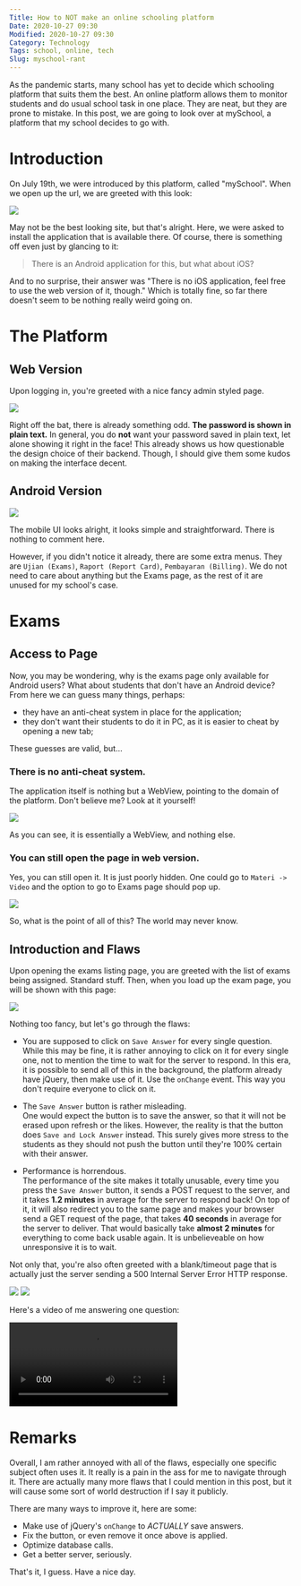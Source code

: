 ```yaml
---
Title: How to NOT make an online schooling platform
Date: 2020-10-27 09:30
Modified: 2020-10-27 09:30
Category: Technology
Tags: school, online, tech
Slug: myschool-rant
---
```


As the pandemic starts, many school has yet to decide which schooling platform that suits them the best. An online platform allows them to monitor students and do usual school task in one place. They are neat, but they are prone to mistake. In this post, we are going to look over at mySchool, a platform that my school decides to go with.

# Introduction

On July 19th, we were introduced by this platform, called "mySchool". When we open up the url, we are greeted with this look:

<Notice>
    <img class="ui centered fluid image" src="/static/post/myschool-rant/index.png">
</Notice>

May not be the best looking site, but that's alright. Here, we were asked to install the application that is available there. Of course, there is something off even just by glancing to it:

> There is an Android application for this, but what about iOS?

And to no surprise, their answer was "There is no iOS application, feel free to use the web version of it, though." Which is totally fine, so far there doesn't seem to be nothing really weird going on.

# The Platform

## Web Version

Upon logging in, you're greeted with a nice fancy admin styled page.

<Notice>
    <img class="ui centered fluid image" src="/static/post/myschool-rant/web.png">
</Notice>

Right off the bat, there is already something odd. **The password is shown in plain text.** In general, you do **not** want your password saved in plain text, let alone showing it right in the face! This already shows us how questionable the design choice of their backend. Though, I should give them some kudos on making the interface decent.

## Android Version

<Notice>
    <img class="ui centered fluid image" src="/static/post/myschool-rant/mobile.png">
</Notice>

The mobile UI looks alright, it looks simple and straightforward. There is nothing to comment here.

However, if you didn't notice it already, there are some extra menus. They are `Ujian (Exams)`, `Raport (Report Card)`, `Pembayaran (Billing)`. We do not need to care about anything but the Exams page, as the rest of it are unused for my school's case.

# Exams

## Access to Page

Now, you may be wondering, why is the exams page only available for Android users? What about students that don't have an Android device? From here we can guess many things, perhaps:

- they have an anti-cheat system in place for the application;
- they don't want their students to do it in PC, as it is easier to cheat by opening a new tab;

These guesses are valid, but...

### There is no anti-cheat system.

The application itself is nothing but a WebView, pointing to the domain of the platform. Don't believe me? Look at it yourself!

<Notice>
    <img class="ui centered fluid image" src="/static/post/myschool-rant/decompiled.png">
</Notice>

As you can see, it is essentially a WebView, and nothing else.

### You can still open the page in web version.

Yes, you can still open it. It is just poorly hidden. One could go to `Materi -> Video` and the option to go to Exams page should pop up.

<Notice>
    <img class="ui centered fluid image" src="/static/post/myschool-rant/hidden.png">
</Notice>

So, what is the point of all of this? The world may never know.

## Introduction and Flaws

Upon opening the exams listing page, you are greeted with the list of exams being assigned. Standard stuff. Then, when you load up the exam page, you will be shown with this page:

<Notice>
    <img class="ui centered fluid image" src="/static/post/myschool-rant/exams.png">
</Notice>

Nothing too fancy, but let's go through the flaws:

- You are supposed to click on `Save Answer` for every single question.  
While this may be fine, it is rather annoying to click on it for every single one, not to mention the time to wait for the server to respond. In this era, it is possible to send all of this in the background, the platform already have jQuery, then make use of it. Use the `onChange` event. This way you don't require everyone to click on it.

- The `Save Answer` button is rather misleading.  
One would expect the button is to save the answer, so that it will not be erased upon refresh or the likes. However, the reality is that the button does `Save and Lock Answer` instead. This surely gives more stress to the students as they should not push the button until they're 100% certain with their answer.

- Performance is horrendous.  
The performance of the site makes it totally unusable, every time you press the `Save Answer` button, it sends a POST request to the server, and it takes  **1.2 minutes** in average for the server to respond back! On top of it, it will also redirect you to the same page and makes your browser send a GET request of the page, that takes **40 seconds** in average for the server to deliver. That would basically take **almost 2 minutes** for everything to come back usable again. It is unbelieveable on how unresponsive it is to wait.

Not only that, you're also often greeted with a blank/timeout page that is actually just the server sending a 500 Internal Server Error HTTP response.

<Notice>
    <img class="ui centered fluid image" src="/static/post/myschool-rant/timeout.png">
</Notice>

<Notice>
    <img class="ui centered fluid image" src="/static/post/myschool-rant/500.png">
</Notice>

Here's a video of me answering one question:

<Notice>
    <video controls>
        <source src="/static/post/myschool-rant/pain.mp4" type="video/mp4">
    </video>
</Notice>

# Remarks

Overall, I am rather annoyed with all of the flaws, especially one specific subject often uses it. It really is a pain in the ass for me to navigate through it. There are actually many more flaws that I could mention in this post, but it will cause some sort of world destruction if I say it publicly.

There are many ways to improve it, here are some:

- Make use of jQuery's `onChange` to *ACTUALLY* save answers.
- Fix the button, or even remove it once above is applied.
- Optimize database calls.
- Get a better server, seriously.

That's it, I guess. Have a nice day.